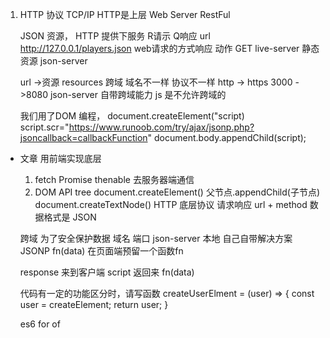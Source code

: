 1. HTTP 协议
    TCP/IP HTTP是上层
    Web Server RestFul

    JSON 资源， HTTP 提供下服务   R请示 Q响应
    url http://127.0.0.1/players.json  web请求的方式响应
    动作 GET
    live-server 静态资源
    json-server

    url ->资源 resources
    跨域 域名不一样 协议不一样 http -> https 3000 ->8080
    json-server 自带跨域能力
    js 是不允许跨域的

    

    我们用了DOM 编程， document.createElement("script)
    script.scr="https://www.runoob.com/try/ajax/jsonp.php?jsoncallback=callbackFunction"
    document.body.appendChild(script);

- 文章
    用前端实现底层
    1. fetch Promise thenable 去服务器端通信
    2. DOM API 
        tree
        document.createElement()
        父节点.appendChild(子节点)
        document.createTextNode()
    HTTP 底层协议
        请求响应    url + method
        数据格式是  JSON

    跨域 为了安全保护数据  域名 端口
    json-server 本地 自己自带解决方案
    JSONP fn(data) 在页面端预留一个函数fn

    response 来到客户端
    script 返回来 fn(data)

    代码有一定的功能区分时，请写函数
    createUserElment = (user) => {
        const user = createElement;
        return user;
    }

    es6 for of
